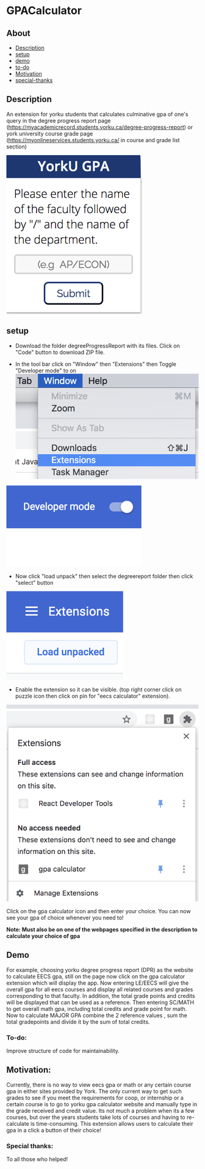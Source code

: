 # GPACalculator

## About
* [Description](https://github.com/Simplyalex99/EECSCalculator/blob/master/README.md#description)
* [setup](https://github.com/Simplyalex99/EECSCalculator/blob/master/README.md#setup)
* [demo](https://github.com/Simplyalex99/EECSCalculator/blob/master/README.md#demo)
* [to-do](https://github.com/Simplyalex99/EECSCalculator/blob/master/README.md#to-do)
* [Motivation](https://github.com/Simplyalex99/EECSCalculator/blob/master/README.md#motivation)
* [special-thanks](https://github.com/Simplyalex99/EECSCalculator/blob/master/README.md#special-thanks)

## Description
An extension for yorku students that calculates culminative gpa of one's query in  the degree progress report page (https://myacademicrecord.students.yorku.ca/degree-progress-report) or york university course grade page (https://myonlineservices.students.yorku.ca/ in course and grade list section)  

![](https://github.com/Simplyalex99/EECSCalculator/blob/master/degreeReport/ExtensionUI.png)


## setup
- Download the folder degreeProgressReport with its files. Click on "Code" button to download ZIP file. 


-  In the tool bar click on "Window" then "Extensions" then Toggle "Developer mode" to on
![](https://github.com/Simplyalex99/EECSCalculator/blob/master/steps/step2.png)


![](https://github.com/Simplyalex99/EECSCalculator/blob/master/steps/step3.png)
  

- Now click "load unpack" then select the degreereport  folder then click "select" button


![](https://github.com/Simplyalex99/EECSCalculator/blob/master/steps/step4.png)
 


- Enable the extension so it can be visible. (top right corner click on puzzle icon then click on pin for "eecs calculator" extension).

![](https://github.com/Simplyalex99/EECSCalculator/blob/master/steps/step6.png)

Click on the gpa calculator icon and then enter your choice. You can now see your gpa of choice whenever you need to!

  **Note: Must also be on one of the webpages specified in the  description to calculate your choice of gpa**

## Demo
For example, choosing yorku degree progress report (DPR) as the website to calculate EECS gpa, still on the page now click on the gpa calculator extension which will display the app. Now entering LE/EECS will give the overall gpa for all eecs courses and display all related courses  and grades corresponding to that faculty. In addition,  the total grade points and credits will be displayed that can be used as a reference. Then entering SC/MATH to get overall math gpa, including total credits and grade point for math. Now to calculate MAJOR GPA combine the 2 reference values , sum the total gradepoints and divide it by the sum of total credits.



### To-do:
Improve structure of code for maintainability.

## Motivation:
Currently, there is no way to view eecs gpa or math  or any certain course gpa in either sites provided by York. The only current way to get such grades to see if you meet the requirements for coop, or internship or a certain course is to go to yorku gpa calculator website and manually type in the grade received and credit value. Its not much a problem when its a few courses, but over the years students take lots of courses and having to re-calculate is time-consuming. This extension allows users to calculate their gpa in a click a button of their choice!

### Special thanks:
To all those who helped!

